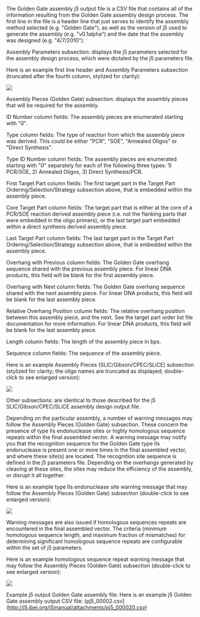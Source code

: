 The Golden Gate assembly j5 output file is a CSV file that contains all of the information resulting from the Golden Gate assembly design process. The first line in the file is a header line that just serves to identify the assembly method selected (e.g. "Golden Gate"), as well as the version of j5 used to generate the assembly (e.g. "v0.1alpha") and the date that the assembly was designed (e.g. "4/7/2010").

Assembly Parameters subsection:
displays the j5 parameters selected for the assembly design process, which were dictated by the j5 parameters file.

Here is an example first line header and Assembly Parameters subsection (truncated after the fourth column, stylized for clarity):

![](https://dl.dropbox.com/s/vy91yyze10uqzu1/pastedImage74.png)

Assembly Pieces (Golden Gate) subsection:
displays the assembly pieces that will be required for the assembly.

ID Number column fields:
The assembly pieces are enumerated starting with "0".

Type column fields:
The type of reaction from which the assembly piece was derived. This could be either "PCR", "SOE", "Annealed Oligos" or "Direct Synthesis".

Type ID Number column fields:
The assembly pieces are enumerated starting with "0" separately for each of the following three types: 1) PCR/SOE, 2) Annealed Oligos, 3) Direct Synthesis/PCR.

First Target Part column fields:
The first target part in the Target Part Ordering/Selection/Strategy subsection above, that is embedded within the assembly piece.

Core Target Part column fields:
The target part that is either at the core of a PCR/SOE reaction derived assembly piece (i.e. not the flanking parts that were embedded in the oligo primers), or the last target part embedded within a direct synthesis derived assembly piece.

Last Target Part column fields:
The last target part in the Target Part Ordering/Selection/Strategy subsection above, that is embedded within the assembly piece.

Overhang with Previous column fields:
The Golden Gate overhang sequence shared with the previous assembly piece. For linear DNA products, this field will be blank for the first assembly piece.

Overhang with Next column fields:
The Golden Gate overhang sequence shared with the next assembly piece. For linear DNA products, this field will be blank for the last assembly piece.

Relative Overhang Position column fields:
The relative overhang position between this assembly piece, and the next. See the target part order list file documentation for more information. For linear DNA products, this field will be blank for the last assembly piece.

Length column fields:
The length of the assembly piece in bps.

Sequence column fields:
The sequence of the assembly piece.

Here is an example Assembly Pieces (SLIC/Gibson/CPEC/SLiCE) subsection (stylized for clarity; the oligo names are truncated as displayed; double-click to see enlarged version):

![](https://dl.dropbox.com/s/ydvdxhmhg852xow/pastedImage60.png)


Other subsections:
are identical to those described for the j5 SLIC/Gibson/CPEC/SLiCE assembly design output file.

Depending on the particular assembly, a number of warning messages may follow the Assembly Pieces (Golden Gate) subsection. These concern the presence of type IIs endonuclease sites or highly homologous sequence repeats within the final assembled vector. A warning message may notify you that the recognition sequence for the Golden Gate type IIs endonuclease is present one or more times in the final assembled vector, and where these site(s) are located. The recognition site sequence is defined in the j5 parameters file. Depending on the overhangs generated by cleaving at these sites, the sites may reduce the efficiency of the assembly, or disrupt it all together.

Here is an example type IIs endonuclease site warning message that may follow the Assembly Pieces (Golden Gate) subsection (double-click to see enlarged version):

![](https://dl.dropbox.com/s/zxhzs8wylsdbl0i/pastedImage510.png)

Warning messages are also issued if homologous sequences repeats are encountered in the final assembled vector. The criteria (minimum homologous sequence length, and maximum fraction of mismatches) for determining significant homologous sequence repeats are configurable within the set of j5 parameters.

Here is an example homologous sequence repeat warning message that may follow the Assembly Pieces (Golden Gate) subsection (double-click to see enlarged version):

![](https://dl.dropbox.com/s/2tu6meehpkiy60o/pastedImage34.png)

Example j5 output Golden Gate assembly file:
Here is an example j5 Golden Gate assembly output CSV file: (pj5_00002.csv](http://j5.jbei.org/j5manual/attachments/pj5_000020.csv)
